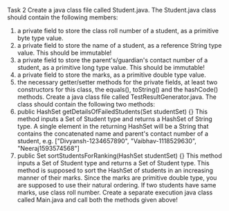 Task 2
Create a java class file called Student.java. The Student.java
class should contain the following members:
1. a private field to store the class roll number of a student,
as a primitive byte type value.
2. a private field to store the name of a student, as a
reference String type value. This should be immutable!
3. a private field to store the parent's/guardian's contact
number of a student, as a primitive long type value. This
should be immutable!
4. a private field to store the marks, as a primitive double type
value.
5. the necessary getter/setter methods for the private fields,
at least two constructors for this class, the equals(),
toString() and the hashCode() methods.
Create a java class file called TestResultGenerator.java. The class
should contain the following two methods:
1. public HashSet<String> getDetailsOfFailedStudents(Set<Student>
studentSet) {}
This method inputs a Set of Student type and returns a HashSet
of String type. A single element in the returning HashSet will
be a String that contains the concatenated name and parent's
contact number of a student, e.g.
["Divyansh-1234657890", "Vaibhav-1118529630", "Neeraj1593574568"]
2. public Set<Student> sortStudentsForRanking(HashSet<Student>
studentSet) {}
This method inputs a Set of Student type and returns a Set of
Student type. This method is supposed to sort the HashSet of
students in an increasing manner of their marks. Since the
marks are primitive double type, you are supposed to use their
natural ordering. If two students have same marks, use class
roll number.
Create a separate execution java class called Main.java and call
both the methods given above!
